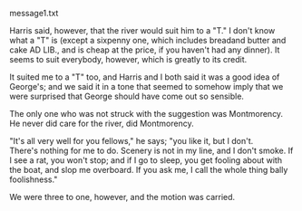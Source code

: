 message1.txt


Harris said, however, that the river would suit him to a "T."  I don't 
know what a "T" is (except a sixpenny one, which includes breadand
butter and cake AD LIB., and is cheap at the price, if you haven't had 
any dinner).  It seems to suit everybody, however, which is greatly to 
its credit.

It suited me to a "T" too, and Harris and I both said it was a good idea 
of George's; and we said it in a tone that seemed to somehow imply that 
we were surprised that George should have come out so sensible.

The only one who was not struck with the suggestion was Montmorency.  He 
never did care for the river, did Montmorency.

"It's all very well for you fellows," he says; "you like it, but I don't.  
There's nothing for me to do.  Scenery is not in my line, and I don't 
smoke.  If I see a rat, you won't stop; and if I go to sleep, you get 
fooling about with the boat, and slop me overboard.  If you ask me, I 
call the whole thing bally foolishness."

We were three to one, however, and the motion was carried.






